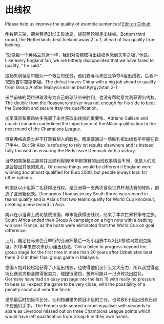 # 出线权

Please help us improve the quality of example sentences! [Edit on Github](https://github.com/jiyushe/jiyu-example-sentence-source/blob/main/chinese/chuxianquan.md)

<p><span class="chinese">倒数第三轮，荷兰客场2比1击败冰岛，提前两轮锁定出线权。</span><span class="english">Bottom third round, the Netherlands beat Iceland away 2 to 1, ahead of two qualify from locking.</span></p>

<p><span class="chinese">“就像每一个英格兰球迷一样，我们对没能取得出线权也感到失望之极，”他说。</span><span class="english">Like every England fan, we are bitterly disappointed that we have failed to qualify, " he said."</span></p>

<p><span class="chinese">这场失利留给中国队一个艰巨的任务，他们要与马来西亚争夺A组出线权，后者2-1击败吉尔吉斯斯坦。</span><span class="english">The defeat leaves China with a big job ahead to qualify from Group A after Malaysia earlier beat Kyrgyzstan 2-1.</span></p>

<p><span class="chinese">米兰前锋的两粒进球没有为自己的球队带来胜利，也没有帮助意大利获得出线权。</span><span class="english">The double from the Rossonero striker was not enough for his side to beat the Swedish and secure Italy the qualification.</span></p>

<p><span class="chinese">加里亚尼和莱昂纳多强调了米兰获取出线权的重要性。</span><span class="english">Adriano Galliani and coach Leonardo underlined the importance of the Milan qualification to the next round of the Champions League.</span></p>

<p><span class="chinese">但是弗格森爵士并不打算看别人的脸色，而是要通过一场胜利把出线权牢牢握在自己手中。</span><span class="english">But Sir Alex is refusing to rely on results elsewhere and is instead fully focused on ensuring the Reds leave Denmark with a victory.</span></p>

<p><span class="chinese">当然如果英格兰赢球并且顺利得到08年欧锦赛的出线权事情会不同，但是人们总是会提出其他的观点。</span><span class="english">Of course things would be different if England were winning and almost qualified for Euro 2008, but people always look for other options.</span></p>

<p><span class="chinese">韩国队以小组第二名获得出线权，是亚洲第一支两次晋级世界杯淘汰赛的球队，创造了亚洲新纪录。</span><span class="english">Demaryius Thomas jersey South Korea was second in teams qualify and is Asia's first two teams qualify for World Cup knockout, creating a new record in Asia.</span></p>

<p><span class="chinese">南非在小组赛上成功战败法国，却未能获得出线权，结束了本次世界杯争夺之旅。</span><span class="english">South Africa ended their Group A campaign on a high note with a battling win over France, as the hosts were eliminated from the World Cup on goal difference.</span></p>

<p><span class="chinese">上月，国足在马来西亚举行的亚洲杯最后一场小组赛中以3比0惨败乌兹别克斯坦，20多年来首次未获小组出线权。</span><span class="english">China failed to progress beyond the group stage for the first time in more than 20 years after Uzbekistan beat them 3-0 in their final group game in Malaysia.</span></p>

<p><span class="chinese">德国人相对轻松地获得了小组出线权，也使得他们没什么太大压力，所以我觉得这场比赛双方都会踢得很卖力、碰撞很激烈，极有可能以一记点球决出胜负。</span><span class="english">Germany have had an easy passage into the last 16 with really no pressure to bear so I expect the game to be very close, with the possibility of a penalty shoot out near the finish.</span></p>

<p><span class="chinese">里昂最后时刻扳平比分，让利物浦错失欧冠小组的三分，也导致E小组出线权已经不在他们手中。</span><span class="english">The French side scored a cruel equaliser with seconds to spare as Liverpool missed out on three Champions League points which would have left qualification from Group E in their own hands.</span></p>

